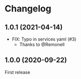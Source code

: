 # Changelog

## 1.0.1 (2021-04-14)
- FIX: Typo in services yaml (#3)
  - Thanks to @Remonell

## 1.0.0 (2020-09-22)
First release
